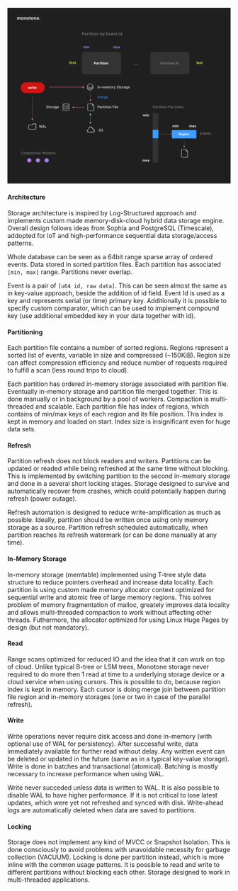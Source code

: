 ![image description](.github/architecture.png)

#### Architecture

Storage architecture is inspired by Log-Structured approach and implements custom made memory-disk-cloud hybrid data storage engine.
Overall design follows ideas from Sophia and PostgreSQL (Timescale), addopted for IoT and high-performance sequential data
storage/access patterns. 

Whole database can be seen as a 64bit range sparse array of ordered events. Data stored in sorted partition files.
Each partition has associated `[min, max]` range. Partitions never overlap.

Event is a pair of `[u64 id, raw data]`. This can be seen almost the same as in key-value approach, beside the addition of id field.
Event Id is used as a key and represents serial (or time) primary key. Additionally it is possible to specify custom comparator, which
can be used to implement compound key (use additional embedded key in your data together with id).

#### Partitioning

Each partition file contains a number of sorted regions. Regions represent a sorted list of events, variable in size and compressed (~150KiB).
Region size can affect compression efficiency and reduce number of requests required to fulfill a scan (less round trips to cloud).

Each partition has ordered in-memory storage associated with partition file. Eventually in-memory storage
and partition file merged together. This is done manually or in background by a pool of workers.
Compaction is multi-threaded and scalable. Each partition file has index of regions, which contains of min/max keys of each region
and its file position. This index is kept in memory and loaded on start. Index size is insignificant even for huge data sets.

#### Refresh

Partition refresh does not block readers and writers. Partitions can be updated or readed while being refreshed at the same time without
blocking. This is implemented by switching partition to the second in-memory storage and done in a several short locking stages.
Storage designed to survive and automatically recover from crashes, which could potentially happen during
refresh (power outage).

Refresh automation is designed to reduce write-amplification as much as possible. Ideally, partition should
be written once using only memory storage as a source. Partition refresh scheduled automatically, when partition reaches its
refresh watermark (or can be done manually at any time).

#### In-Memory Storage

In-memory storage (memtable) implemented using T-tree style data structure to reduce pointers overhead and increase data locality.
Each partition is using custom made memory allocator context optimized for sequential write and atomic free of large memory regions. 
This solves problem of memory fragmentation of malloc, greately improves data locality and allows multi-threaded compaction to work
without affecting other threads. Futhermore, the allocator optimized for using Linux Huge Pages by design (but not mandatory).

#### Read

Range scans optimized for reduced IO and the idea that it can work on top of cloud. Unlike typical B-tree or LSM trees, Monotone storage never
required to do more then 1 read at time to a underlying storage device or a cloud service when using cursors. This is possible to do, because region
index is kept in memory.
Each cursor is doing merge join between partition file region and in-memory storages
(one or two in case of the parallel refresh).

#### Write

Write operations never require disk access and done in-memory (with optional use of WAL for persistency).
After successful write, data immediately available for further read without delay. Any written event can be deleted or updated in the future (same as in a typical key-value storage).
Write is done in batches and transactional (atomical). Batching is mostly necessary to increase performance when using WAL.

Write never succeded unless data is written to WAL. It is also possible to disable WAL to have higher performance. If it is not critical to lose latest updates,
which were yet not refreshed and synced with disk. Write-ahead logs are automatically deleted when data are saved to partitions.

#### Locking

Storage does not implement any kind of MVCC or Snapshot Isolation. This is done consciously to avoid problems with unavoidable
necessity for garbage collection (VACUUM). Locking is done per partition instead, which is more inline with the common usage patterns.
It is possible to read and write to different partitions without blocking each other.
Storage designed to work in multi-threaded applications.
